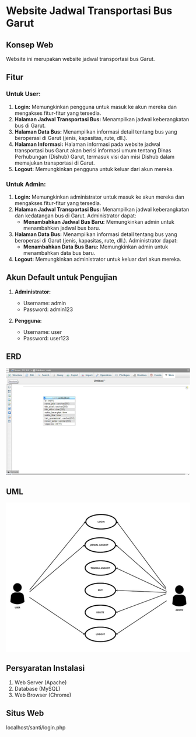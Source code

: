 # Website Jadwal Transportasi Bus Garut

## Konsep Web

Website ini merupakan website jadwal transportasi bus Garut.

## Fitur

### Untuk User:

1. **Login:** Memungkinkan pengguna untuk masuk ke akun mereka dan mengakses fitur-fitur yang tersedia.
2. **Halaman Jadwal Transportasi Bus:** Menampilkan jadwal keberangkatan bus di Garut.
3. **Halaman Data Bus:** Menampilkan informasi detail tentang bus yang beroperasi di Garut (jenis, kapasitas, rute, dll.). 
4. **Halaman Informasi:** Halaman informasi pada website jadwal transportasi bus Garut akan berisi informasi umum tentang Dinas Perhubungan (Dishub) Garut, termasuk visi dan misi Dishub dalam memajukan transportasi di Garut.
5. **Logout:** Memungkinkan pengguna untuk keluar dari akun mereka.

### Untuk Admin:

1. **Login:** Memungkinkan administrator untuk masuk ke akun mereka dan mengakses fitur-fitur yang tersedia.
2. **Halaman Jadwal Transportasi Bus:** Menampilkan jadwal keberangkatan dan kedatangan bus di Garut. Administrator dapat:
    - **Menambahkan Jadwal Bus Baru:** Memungkinkan admin untuk menambahkan jadwal bus baru.
3. **Halaman Data Bus:** Menampilkan informasi detail tentang bus yang beroperasi di Garut (jenis, kapasitas, rute, dll.). Administrator dapat:
    - **Menambahkan Data Bus Baru:** Memungkinkan admin untuk menambahkan data bus baru.
4. **Logout:** Memungkinkan administrator untuk keluar dari akun mereka.

## Akun Default untuk Pengujian

1. **Administrator:**
    - Username: admin
    - Password: admin123

2. **Pengguna:**
    - Username: user
    - Password: user123

## ERD

![alt text](https://github.com/santirsmwti/angkot/blob/main/image/erdsanti.jpg?raw=true)

## UML

![alt text](https://github.com/santirsmwti/angkot/blob/main/image/umlsanti.jpeg?raw=true)

## Persyaratan Instalasi

1. Web Server (Apache)
2. Database (MySQL)
3. Web Browser (Chrome)

## Situs Web

localhost/santi/login.php
